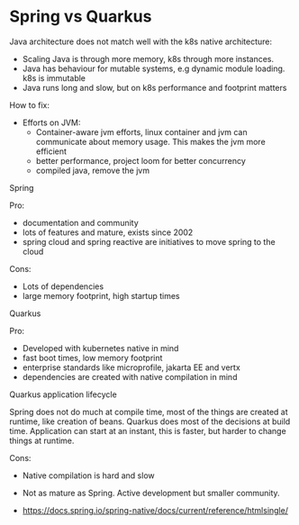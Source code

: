 # Spring vs Quarkus

Java architecture does not match well with the k8s native architecture:

- Scaling Java is through more memory, k8s through more instances.
- Java has behaviour for mutable systems, e.g dynamic module loading. k8s is immutable
- Java runs long and slow, but on k8s performance and footprint matters

How to fix:

- Efforts on JVM:
    - Container-aware jvm efforts, linux container and jvm can communicate about memory usage. This makes the jvm more
      efficient
    - better performance, project loom for better concurrency
    - compiled java, remove the jvm

Spring

Pro:

- documentation and community
- lots of features and mature, exists since 2002
- spring cloud and spring reactive are initiatives to move spring to the cloud

Cons:

- Lots of dependencies
- large memory footprint, high startup times

Quarkus

Pro:

- Developed with kubernetes native in mind
- fast boot times, low memory footprint
- enterprise standards like microprofile, jakarta EE and vertx
- dependencies are created with native compilation in mind

Quarkus application lifecycle

Spring does not do much at compile time, most of the things are created at runtime,
like creation of beans. Quarkus does most of the decisions at build time. Application
can start at an instant, this is faster, but harder to change things at runtime.

Cons:

- Native compilation is hard and slow
- Not as mature as Spring. Active development but smaller community.

- https://docs.spring.io/spring-native/docs/current/reference/htmlsingle/